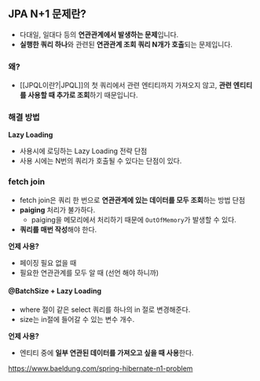 ## JPA N+1 문제란?
- 다대일, 일대다 등의 **연관관계에서 발생하는 문제**입니다.
- **실행한 쿼리 하나**와 관련된 **연관관계 조회 쿼리 N개가 호출**되는 문제입니다.
### 왜?
- [[JPQL이란?|JPQL]]의 첫 쿼리에서 관련 엔티티까지 가져오지 않고, **관련 엔티티를 사용할 때 추가로 조회**하기 때문입니다.

### 해결 방법
**Lazy Loading**
- 사용시에 로딩하는 Lazy Loading 전략
단점
- 사용 시에는 N번의 쿼리가 호출될 수 있다는 단점이 있다.
### fetch join
- fetch join은 쿼리 한 번으로 **연관관계에 있는 데이터를 모두 조회**하는 방법
단점
- **paiging** 처리가 불가하다.
	- paiging을 메모리에서 처리하기 때문에 `OutOfMemory`가 발생할 수 있다.
- **쿼리를 매번 작성**해야 한다.

**언제 사용?**
- 페이징 필요 없을 때
- 필요한 연관관계를 모두 알 때 (선언 해야 하니까)

#### @BatchSize + Lazy Loading
- where 절이 같은 select 쿼리를 하나의 in 절로 변경해준다.
- size는 in절에 들어갈 수 있는 변수 개수.

**언제 사용?**
- 엔티티 중에 **일부 연관된 데이터를 가져오고 싶을 때 사용**한다.



https://www.baeldung.com/spring-hibernate-n1-problem